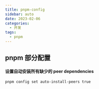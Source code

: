 ```yaml
---
title: pnpm-config
sidebar: auto
date: 2023-02-06
categories:
  - 开发
tags:
  - pnpm
---
```


## pnpm 部分配置




#### 设置自动安装所有缺少的 peer dependencies
```shell
pnpm config set auto-install-peers true
```


